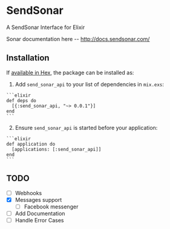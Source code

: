 # SendSonar

A SendSonar Interface for Elixir

Sonar documentation here -- http://docs.sendsonar.com/

## Installation

If [available in Hex](https://hex.pm/docs/publish), the package can be installed as:

  1. Add `send_sonar_api` to your list of dependencies in `mix.exs`:

    ```elixir
    def deps do
      [{:send_sonar_api, "~> 0.0.1"}]
    end
    ```

  2. Ensure `send_sonar_api` is started before your application:

    ```elixir
    def application do
      [applications: [:send_sonar_api]]
    end
    ```

## TODO

- [ ] Webhooks
- [X] Messages support
  - [ ] Facebook messenger
- [ ] Add Documentation
- [ ] Handle Error Cases
